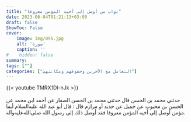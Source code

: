 ```yaml
---
title: "ثواب من أوصل إلى أخيه المؤمن معروفا"
date: 2023-06-04T01:21:13+03:00
draft: false
ShowToc: False
cover:
    image: img/095.jpg
    alt: 'صورة'
    caption: ''
#    hidden: false
summary: 
tags: [""]
categories: ["التعامل مع الآخرين وحقوقهم ومكانتهم"]
---
```

{{< youtube TMRX1Dl-nJk >}}  
 <br>
حدثني محمد بن الحسن قال حدثني محمد بن الحسن الصفار عن أحمد 
ابن محمد عن الحسن بن محبوب عن جميل عن حديد أو مرازم قال : قال
أبو عبد الله عليه‌السلام أيما مؤمن أوصل إلى أخيه المؤمن معروفا فقد أوصل ذلك
إلى رسول الله صلى‌الله‌عليه‌وآله.


